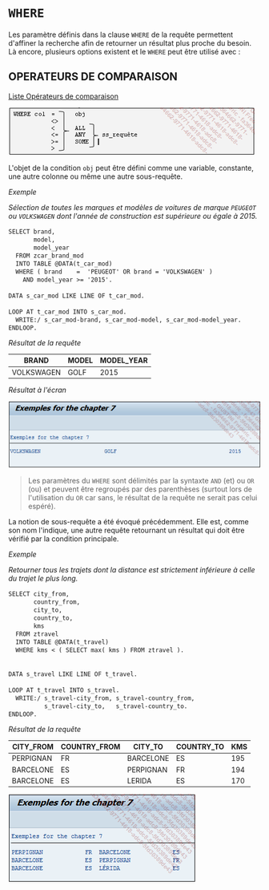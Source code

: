 # **`WHERE`**

Les paramètre définis dans la clause `WHERE` de la requête permettent d'affiner la recherche afin de retourner un résultat plus proche du besoin. Là encore, plusieurs options existent et le `WHERE` peut être utilisé avec :

## OPERATEURS DE COMPARAISON

[Liste Opérateurs de comparaison](../../99%20-%20Help/03_OPERATORS.md)

![](../../99%20-%20Ressources/09_Instructions_dbtab%20-%2001%20-%2021%20-%2001.png)

L'objet de la condition `obj` peut être défini comme une variable, constante, une autre colonne ou même une autre sous-requête.

_Exemple_

_Sélection de toutes les marques et modèles de voitures de marque `PEUGEOT` ou `VOLKSWAGEN` dont l'année de construction est supérieure ou égale à 2015._

```JS
SELECT brand,
       model,
       model_year
  FROM zcar_brand_mod
  INTO TABLE @DATA(t_car_mod)
  WHERE ( brand    =  'PEUGEOT' OR brand = 'VOLKSWAGEN' )
    AND model_year >= '2015'.

DATA s_car_mod LIKE LINE OF t_car_mod.

LOOP AT t_car_mod INTO s_car_mod.
  WRITE:/ s_car_mod-brand, s_car_mod-model, s_car_mod-model_year.
ENDLOOP.
```

_Résultat de la requête_

| **BRAND**  | **MODEL** | **MODEL_YEAR** |
| ---------- | --------- | -------------- |
| VOLKSWAGEN | GOLF      | 2015           |

_Résultat à l'écran_

![](../../99%20-%20Ressources/09_Instructions_dbtab%20-%2001%20-%2021%20-%2002.png)

> Les paramètres du `WHERE` sont délimités par la syntaxte `AND` (et) ou `OR` (ou) et peuvent être regroupés par des parenthèses (surtout lors de l'utilisation du `OR` car sans, le résultat de la requête ne serait pas celui espéré).

La notion de sous-requête a été évoqué précédemment. Elle est, comme son nom l'indique, une autre requête retournant un résultat qui doit être vérifié par la condition principale.

_Exemple_

_Retourner tous les trajets dont la distance est strictement inférieure à celle du trajet le plus long._

```JS
SELECT city_from,
       country_from,
       city_to,
       country_to,
       kms
  FROM ztravel
  INTO TABLE @DATA(t_travel)
  WHERE kms < ( SELECT max( kms ) FROM ztravel ).


DATA s_travel LIKE LINE OF t_travel.

LOOP AT t_travel INTO s_travel.
  WRITE:/ s_travel-city_from, s_travel-country_from,
          s_travel-city_to,   s_travel-country_to.
ENDLOOP.
```

_Résultat de la requête_

| **CITY_FROM** | **COUNTRY_FROM** | **CITY_TO** | **COUNTRY_TO** | **KMS** |
| ------------- | ---------------- | ----------- | -------------- | ------- |
| PERPIGNAN     | FR               | BARCELONE   | ES             | 195     |
| BARCELONE     | ES               | PERPIGNAN   | FR             | 194     |
| BARCELONE     | ES               | LERIDA      | ES             | 170     |

![](../../99%20-%20Ressources/09_Instructions_dbtab%20-%2001%20-%2021%20-%2003.png)
